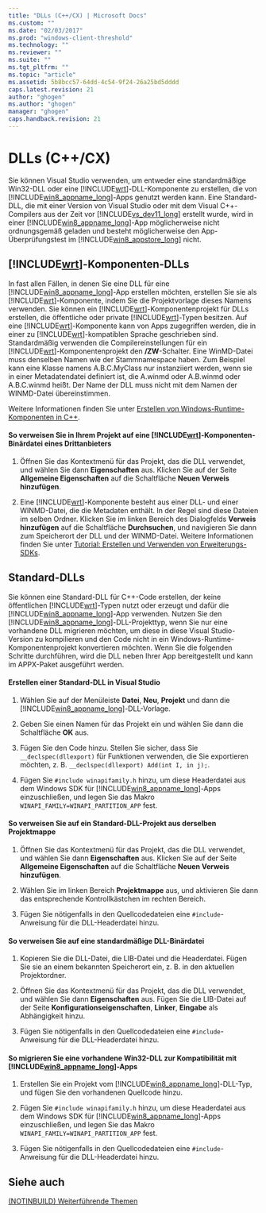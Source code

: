 ```yaml
---
title: "DLLs (C++/CX) | Microsoft Docs"
ms.custom: ""
ms.date: "02/03/2017"
ms.prod: "windows-client-threshold"
ms.technology: ""
ms.reviewer: ""
ms.suite: ""
ms.tgt_pltfrm: ""
ms.topic: "article"
ms.assetid: 5b8bcc57-64dd-4c54-9f24-26a25bd5dddd
caps.latest.revision: 21
author: "ghogen"
ms.author: "ghogen"
manager: "ghogen"
caps.handback.revision: 21
---
```

# DLLs (C++/CX)
Sie können Visual Studio verwenden, um entweder eine standardmäßige Win32\-DLL oder eine [!INCLUDE[wrt](../cppcx/includes/wrt-md.md)]\-DLL\-Komponente zu erstellen, die von [!INCLUDE[win8_appname_long](../cppcx/includes/win8-appname-long-md.md)]\-Apps genutzt werden kann. Eine Standard\-DLL, die mit einer Version von Visual Studio oder mit dem Visual C\+\+\-Compilers aus der Zeit vor [!INCLUDE[vs_dev11_long](../cppcx/includes/vs-dev11-long-md.md)] erstellt wurde, wird in einer [!INCLUDE[win8_appname_long](../cppcx/includes/win8-appname-long-md.md)]\-App möglicherweise nicht ordnungsgemäß geladen und besteht möglicherweise den App\-Überprüfungstest im [!INCLUDE[win8_appstore_long](../cppcx/includes/win8-appstore-long-md.md)] nicht.  
  
## [!INCLUDE[wrt](../cppcx/includes/wrt-md.md)]\-Komponenten\-DLLs  
 In fast allen Fällen, in denen Sie eine DLL für eine [!INCLUDE[win8_appname_long](../cppcx/includes/win8-appname-long-md.md)]\-App erstellen möchten, erstellen Sie sie als [!INCLUDE[wrt](../cppcx/includes/wrt-md.md)]\-Komponente, indem Sie die Projektvorlage dieses Namens verwenden. Sie können ein [!INCLUDE[wrt](../cppcx/includes/wrt-md.md)]\-Komponentenprojekt für DLLs erstellen, die öffentliche oder private [!INCLUDE[wrt](../cppcx/includes/wrt-md.md)]\-Typen besitzen. Auf eine [!INCLUDE[wrt](../cppcx/includes/wrt-md.md)]\-Komponente kann von Apps zugegriffen werden, die in einer zu [!INCLUDE[wrt](../cppcx/includes/wrt-md.md)]\-kompatiblen Sprache geschrieben sind. Standardmäßig verwenden die Compilereinstellungen für ein [!INCLUDE[wrt](../cppcx/includes/wrt-md.md)]\-Komponentenprojekt den **\/ZW**\-Schalter. Eine WinMD\-Datei muss denselben Namen wie der Stammnamespace haben. Zum Beispiel kann eine Klasse namens A.B.C.MyClass nur instanziiert werden, wenn sie in einer Metadatendatei definiert ist, die A.winmd oder A.B.winmd oder A.B.C.winmd heißt. Der Name der DLL muss nicht mit dem Namen der WINMD\-Datei übereinstimmen.  
  
 Weitere Informationen finden Sie unter [Erstellen von Windows\-Runtime\-Komponenten in C\+\+](http://msdn.microsoft.com/library/5b7251e6-4271-4f13-af80-c1cf5b1489bf).  
  
#### So verweisen Sie in Ihrem Projekt auf eine [!INCLUDE[wrt](../cppcx/includes/wrt-md.md)]\-Komponenten\-Binärdatei eines Drittanbieters  
  
1.  Öffnen Sie das Kontextmenü für das Projekt, das die DLL verwendet, und wählen Sie dann **Eigenschaften** aus. Klicken Sie auf der Seite **Allgemeine Eigenschaften** auf die Schaltfläche **Neuen Verweis hinzufügen**.  
  
2.  Eine [!INCLUDE[wrt](../cppcx/includes/wrt-md.md)]\-Komponente besteht aus einer DLL\- und einer WINMD\-Datei, die die Metadaten enthält. In der Regel sind diese Dateien im selben Ordner. Klicken Sie im linken Bereich des Dialogfelds **Verweis hinzufügen** auf die Schaltfläche **Durchsuchen**, und navigieren Sie dann zum Speicherort der DLL und der WINMD\-Datei. Weitere Informationen finden Sie unter [Tutorial: Erstellen und Verwenden von Erweiterungs\-SDKs](http://msdn.microsoft.com/de-de/001e2fca-3d56-43ab-a5e0-0561d085679f).  
  
## Standard\-DLLs  
 Sie können eine Standard\-DLL für C\+\+\-Code erstellen, der keine öffentlichen [!INCLUDE[wrt](../cppcx/includes/wrt-md.md)]\-Typen nutzt oder erzeugt und dafür die [!INCLUDE[win8_appname_long](../cppcx/includes/win8-appname-long-md.md)]\-App verwenden. Nutzen Sie den [!INCLUDE[win8_appname_long](../cppcx/includes/win8-appname-long-md.md)]\-DLL\-Projekttyp, wenn Sie nur eine vorhandene DLL migrieren möchten, um diese in diese Visual Studio\-Version zu kompilieren und den Code nicht in ein Windows\-Runtime\-Komponentenprojekt konvertieren möchten. Wenn Sie die folgenden Schritte durchführen, wird die DLL neben Ihrer App bereitgestellt und kann im APPX\-Paket ausgeführt werden.  
  
#### Erstellen einer Standard\-DLL in Visual Studio  
  
1.  Wählen Sie auf der Menüleiste **Datei**, **Neu**, **Projekt** und dann die [!INCLUDE[win8_appname_long](../cppcx/includes/win8-appname-long-md.md)]\-DLL\-Vorlage.  
  
2.  Geben Sie einen Namen für das Projekt ein und wählen Sie dann die Schaltfläche **OK** aus.  
  
3.  Fügen Sie den Code hinzu. Stellen Sie sicher, dass Sie `__declspec(dllexport)` für Funktionen verwenden, die Sie exportieren möchten, z. B. `__declspec(dllexport) Add(int I, in j);`.  
  
4.  Fügen Sie `#include winapifamily.h` hinzu, um diese Headerdatei aus dem Windows SDK für [!INCLUDE[win8_appname_long](../cppcx/includes/win8-appname-long-md.md)]\-Apps einzuschließen, und legen Sie das Makro `WINAPI_FAMILY=WINAPI_PARTITION_APP` fest.  
  
#### So verweisen Sie auf ein Standard\-DLL\-Projekt aus derselben Projektmappe  
  
1.  Öffnen Sie das Kontextmenü für das Projekt, das die DLL verwendet, und wählen Sie dann **Eigenschaften** aus. Klicken Sie auf der Seite **Allgemeine Eigenschaften** auf die Schaltfläche **Neuen Verweis hinzufügen**.  
  
2.  Wählen Sie im linken Bereich **Projektmappe** aus, und aktivieren Sie dann das entsprechende Kontrollkästchen im rechten Bereich.  
  
3.  Fügen Sie nötigenfalls in den Quellcodedateien eine `#include`\-Anweisung für die DLL\-Headerdatei hinzu.  
  
#### So verweisen Sie auf eine standardmäßige DLL\-Binärdatei  
  
1.  Kopieren Sie die DLL\-Datei, die LIB\-Datei und die Headerdatei. Fügen Sie sie an einem bekannten Speicherort ein, z. B. in den aktuellen Projektordner.  
  
2.  Öffnen Sie das Kontextmenü für das Projekt, das die DLL verwendet, und wählen Sie dann **Eigenschaften** aus. Fügen Sie die LIB\-Datei auf der Seite **Konfigurationseigenschaften**, **Linker**, **Eingabe** als Abhängigkeit hinzu.  
  
3.  Fügen Sie nötigenfalls in den Quellcodedateien eine `#include`\-Anweisung für die DLL\-Headerdatei hinzu.  
  
#### So migrieren Sie eine vorhandene Win32\-DLL zur Kompatibilität mit [!INCLUDE[win8_appname_long](../cppcx/includes/win8-appname-long-md.md)]\-Apps  
  
1.  Erstellen Sie ein Projekt vom [!INCLUDE[win8_appname_long](../cppcx/includes/win8-appname-long-md.md)]\-DLL\-Typ, und fügen Sie den vorhandenen Quellcode hinzu.  
  
2.  Fügen Sie `#include winapifamily.h` hinzu, um diese Headerdatei aus dem Windows SDK für [!INCLUDE[win8_appname_long](../cppcx/includes/win8-appname-long-md.md)]\-Apps einzuschließen, und legen Sie das Makro `WINAPI_FAMILY=WINAPI_PARTITION_APP` fest.  
  
3.  Fügen Sie nötigenfalls in den Quellcodedateien eine `#include`\-Anweisung für die DLL\-Headerdatei hinzu.  
  
## Siehe auch  
 [\(NOTINBUILD\) Weiterführende Themen](http://msdn.microsoft.com/de-de/1ccff0cf-a6cc-47ef-a05f-eba6307b3ced)
